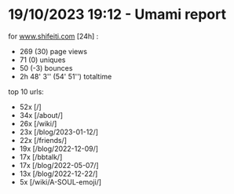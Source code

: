 # 19/10/2023 19:12 - Umami report
for www.shifeiti.com [24h] :

 - 269 (30) page views
 - 71 (0) uniques
 - 50 (-3) bounces
 - 2h 48' 3'' (54' 51'') totaltime


top 10 urls:
 - 52x [/]
 - 34x [/about/]
 - 26x [/wiki/]
 - 23x [/blog/2023-01-12/]
 - 22x [/friends/]
 - 19x [/blog/2022-12-09/]
 - 17x [/bbtalk/]
 - 17x [/blog/2022-05-07/]
 - 13x [/blog/2022-12-22/]
 - 5x [/wiki/A-SOUL-emoji/]



